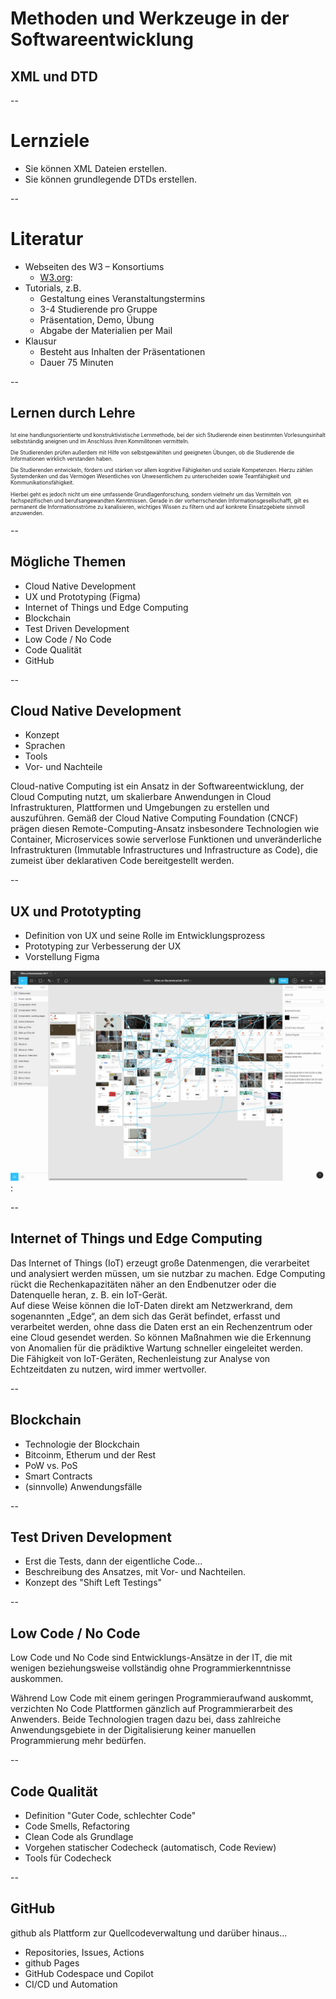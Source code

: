 <!-- .slide: data-background-image="./img/architecture.jpg" data-background-opacity="0.2" -->

# Methoden und Werkzeuge in der Softwareentwicklung <!-- .element: class="r-fit-text"  -->

## XML und DTD

--
<!-- .slide: data-background-image="./img/arrow_cut.jpg"  data-background-opacity="0.2" -->

# Lernziele <!-- .element: class="r-fit-text"  -->

* Sie können XML Dateien erstellen.
* Sie können grundlegende DTDs erstellen.

--
<!-- .slide: data-background-image="img/library2.jpg" data-background-opacity="0.2" -->

# Literatur <!-- .element: class="r-fit-text"  -->

 * Webseiten des W3 – Konsortiums
   *  [W3.org](/www.w3.org):
 * Tutorials,  z.B.
   * Gestaltung eines Veranstaltungstermins
   * 3-4 Studierende pro Gruppe
   * Präsentation, Demo, Übung
   * Abgabe der Materialien per Mail
* Klausur
   * Besteht aus Inhalten der Präsentationen
   * Dauer 75 Minuten

--

## Lernen durch Lehre

<p style="text-align: left; font-size: 0.6em;">Ist eine handlungsorientierte und konstruktivistische Lernmethode, bei der sich Studierende einen bestimmten Vorlesungsinhalt selbstständig aneignen und im Anschluss ihren Kommilitonen vermitteln.</p>

<p style="text-align: left; font-size: 0.6em;">Die Studierenden prüfen außerdem mit Hilfe von selbstgewählten und geeigneten Übungen, ob die Studierende die Informationen wirklich verstanden haben.</p>

<p style="text-align: left; font-size: 0.6em;">Die Studierenden entwickeln, fördern und stärken vor allem kognitive Fähigkeiten und soziale Kompetenzen. Hierzu zählen Systemdenken und das Vermögen Wesentliches von Unwesentlichem zu unterscheiden sowie Teamfähigkeit und Kommunikationsfähigkeit.</p>

<p style="text-align: left; font-size: 0.6em;">Hierbei geht es jedoch nicht um eine umfassende Grundlagenforschung, sondern vielmehr um das Vermitteln von fachspezifischen und berufsangewandten Kenntnissen. Gerade in der vorherrschenden Informationsgesellschafft, gilt es permanent die Informationsströme zu kanalisieren, wichtiges Wissen zu filtern und auf konkrete Einsatzgebiete sinnvoll anzuwenden.</p>

--

## Mögliche Themen

* Cloud Native Development
* UX und Prototyping (Figma)
* Internet of Things und Edge Computing
* Blockchain
* Test Driven Development
* Low Code / No Code
* Code Qualität
* GitHub

--

<!-- .slide: data-background-image="./img/cloud.jpg" -->
## Cloud Native Development

<div class="left">

- Konzept
- Sprachen
- Tools
- Vor- und Nachteile

</div>
  
<div class="right-text r-fit-text">  
Cloud-native Computing ist ein Ansatz in der Softwareentwicklung, der Cloud Computing nutzt, um skalierbare Anwendungen in Cloud Infrastrukturen, Plattformen und Umgebungen zu erstellen und auszuführen. Gemäß der Cloud Native Computing Foundation (CNCF) prägen diesen Remote-Computing-Ansatz insbesondere Technologien wie Container, Microservices sowie serverlose Funktionen und unveränderliche Infrastrukturen (Immutable Infrastructures und Infrastructure as Code), die zumeist über deklarativen Code bereitgestellt werden.
</div>

--

<!-- .slide: data-background-image="./img/ui2.jpg" -->

## UX und Prototypting

<div class="left">

- Definition von UX und seine Rolle im Entwicklungsprozess
- Prototyping zur Verbesserung der UX
- Vorstellung Figma

</div>
  
<div class="right">

 ![Figma](./img/figma1.webp):
  
</div>  
  
--

<!-- .slide: data-background-image="./img/iot.jpg" -->

## Internet of Things und Edge Computing

<p style="text-align: left;" class="r-fit-text">
Das Internet of Things (IoT) erzeugt große Datenmengen, die verarbeitet und analysiert werden müssen, um sie nutzbar zu machen. Edge Computing rückt die  Rechenkapazitäten näher an den Endbenutzer oder die Datenquelle heran, z. B. ein IoT-Gerät.<br>
Auf diese Weise können die IoT-Daten direkt am Netzwerkrand, dem sogenannten „Edge“, an dem sich das Gerät befindet, erfasst und verarbeitet werden, ohne dass die Daten erst an ein Rechenzentrum oder eine Cloud gesendet werden. So können Maßnahmen wie die Erkennung von Anomalien für die prädiktive Wartung schneller eingeleitet werden. <br>
Die Fähigkeit von IoT-Geräten, Rechenleistung zur Analyse von Echtzeitdaten zu nutzen, wird immer wertvoller. 
</p>

--

<!-- .slide: data-background-image="./img/chain.jpg"  -->

## Blockchain

- Technologie der Blockchain
- Bitcoinm, Etherum und der Rest
- PoW vs. PoS
- Smart Contracts
- (sinnvolle) Anwendungsfälle

--

<!-- .slide: data-background-image="./img/test1.jpg" -->

## Test Driven Development

- Erst die Tests, dann der eigentliche Code...
- Beschreibung des Ansatzes, mit Vor- und Nachteilen.
- Konzept des "Shift Left Testings"

--

<!-- .slide: data-background-image="./img/robot.jpg" -->

## Low Code / No Code

Low Code und No Code sind Entwicklungs-Ansätze in der IT, die mit wenigen beziehungsweise vollständig ohne Programmierkenntnisse auskommen.

Während Low Code mit einem geringen Programmieraufwand auskommt, verzichten No Code Plattformen gänzlich auf Programmierarbeit des Anwenders. Beide Technologien tragen dazu bei, dass zahlreiche Anwendungsgebiete in der Digitalisierung keiner manuellen Programmierung mehr bedürfen.

--

<!-- .slide: data-background-image="./img/sourcecode2.jpg" -->

## Code Qualität

 * Definition "Guter Code, schlechter Code"
 * Code Smells, Refactoring
 * Clean Code als Grundlage
 * Vorgehen statischer Codecheck (automatisch, Code Review)
 * Tools für Codecheck

--

<!-- .slide: data-background-image="./img/github.jpg" -->

## GitHub

github als Plattform zur Quellcodeverwaltung und darüber hinaus...

 - Repositories, Issues, Actions
 - github Pages
 - GitHub Codespace und Copilot
  - CI/CD und Automation
